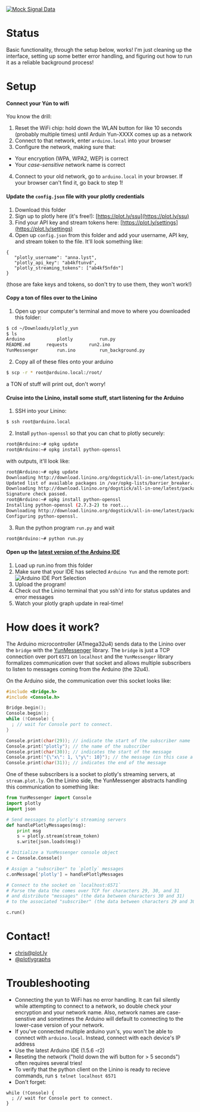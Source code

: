 [![Mock Signal Data](https://raw.github.com/plotly/Streaming-Demos/master/readme_gifs/real-timesensor.gif)](http://plot.ly/~streaming-demos/6)

# Status
Basic functionality, through the setup below, works! I'm just cleaning up the interface, setting up some better error handling, and figuring out how to run it as a reliable background process!


# Setup

#### Connect your Yún to wifi
You know the drill:

1. Reset the WiFi chip: hold down the WLAN button for like 10 seconds (probably multiple times) until Arduin Yun-XXXX comes up as a network
2. Connect to that network, enter `arduino.local` into your browser
3. Configure the network, making sure that:
 - Your encryption (WPA, WPA2, WEP) is correct
 - Your *case-sensitive* network name is correct
4. Connect to your old network, go to `arduino.local` in your browser. If your browser can't find it, go back to step 1!

#### Update the `config.json` file with your plotly credentials
1. Download this folder
2. Sign up to plotly here (it's free!): [https://plot.ly/ssu](https://plot.ly/ssu)
3. Find your API key and stream tokens here: [https://plot.ly/settings](https://plot.ly/settings)
4. Open up `config.json` from this folder and add your username, API key, and stream token to the file. It'll look something like:
 ```
 {
    "plotly_username": "anna.lyst",
    "plotly_api_key": "ab4kftunvd",
    "plotly_streaming_tokens": ["ab4kf5nfdn"]
 }
 ```

 (those are fake keys and tokens, so don't try to use them, they won't work!)

#### Copy a ton of files over to the Linino
1. Open up your computer's terminal and move to where you downloaded this folder:
 ```bash
 $ cd ~/Downloads/plotly_yun
 $ ls
 Arduino			plotly			run.py
 README.md		requests		run2.ino
 YunMessenger		run.ino			run_background.py
 ```

2. Copy all of these files onto your arduino
 ```bash
 $ scp -r * root@arduino.local:/root/
 ```
 a TON of stuff will print out, don't worry!

#### Cruise into the Linino, install some stuff, start listening for the Arduino
1. SSH into your Linino:
 ```bash
 $ ssh root@arduino.local
 ```

2. Install `python-openssl` so that you can chat to plotly securely:
 ```bash
 root@Arduino:~# opkg update
 root@Arduino:~# opkg install python-openssl
 ```
 with outputs, it'll look like:
 ```bash
 root@Arduino:~# opkg update
 Downloading http://download.linino.org/dogstick/all-in-one/latest/packages//Packages.gz.
 Updated list of available packages in /var/opkg-lists/barrier_breaker.
 Downloading http://download.linino.org/dogstick/all-in-one/latest/packages//Packages.sig.
 Signature check passed.
 root@Arduino:~# opkg install python-openssl
 Installing python-openssl (2.7.3-2) to root...
 Downloading http://download.linino.org/dogstick/all-in-one/latest/packages//python-openssl_2.7.3-2_ar71xx.ipk.
 Configuring python-openssl.
 ```

3. Run the python program `run.py` and wait
 ```bash
 root@Arduino:~# python run.py
 ```

#### Open up the [latest version of the Arduino IDE](http://arduino.cc/en/main/software)
1. Load up run.ino from this folder
2. Make sure that your IDE has selected `Arduino Yun` and the remote port:
![Arduino IDE Port Selection](http://new.tinygrab.com/c751bc2ee2ee7fe227a406dbdb8a3d6dfb53b00b29.png)
3. Upload the program!
4. Check out the Linino terminal that you ssh'd into for status updates and error messages
5. Watch your plotly graph update in real-time!

# How does it work?

The Arduino microcontroller (ATmega32u4) sends data to the Linino over the `bridge` with the [YunMessenger](https://github.com/plotly/YunMessenger) library. The `bridge` is just a TCP connection over port `6571` on `localhost` and the `YunMessenger` library formalizes communication over that socket and allows multiple subscribers to listen to messages coming from the Arduino (the 32u4).

On the Arduino side, the communication over this socket looks like:
```C
#include <Bridge.h>
#include <Console.h>

Bridge.begin();
Console.begin();
while (!Console) {
  ; // wait for Console port to connect.
}

Console.print(char(29)); // indicate the start of the subscriber name
Console.print("plotly"); // the name of the subscriber
Console.print(char(30)); // indicates the start of the message
Console.print("{\"x\": 1, \"y\": 10}"); // the message (in this case a plotly formatted JSON object)
Console.print(char(31)); // indicates the end of the message
```

One of these subscribers is a socket to plotly's streaming servers, at `stream.plot.ly`. On the Linino side, the YunMessenger abstracts handling this communication to something like:

```python
from YunMessenger import Console
import plotly
import json

# Send messages to plotly's streaming servers
def handlePlotlyMessages(msg):
    print msg
    s = plotly.stream(stream_token)
    s.write(json.loads(msg))

# Initialize a YunMessenger console object
c = Console.Console()

# Assign a "subscriber" to `plotly` messages
c.onMessage['plotly'] = handlePlotlyMessages

# Connect to the socket on `localhost:6571` 
# Parse the data the comes over TCP for characters 29, 30, and 31
# and distribute "messages" (the data between characters 30 and 31)
# to the associated "subscriber" (the data between characters 29 and 30).

c.run()

```

# Contact!
- <chris@plot.ly>
- [@plotlygraphs](https://twitter.com/plotlygraphs)


# Troubleshooting
- Connecting the yun to WiFi has no error handling. It can fail silently while attempting to connect to a network, so double check your encryption and your network name. Also, network names are case-senstive and sometimes the Arduino will default to connecting to the lower-case version of your network.
- If you've connected multiple arduino yun's, you won't be able to connect with `arduino.local`. Instead, connect with each device's IP address
- Use the latest Arduino IDE (1.5.6 -r2)
- Reseting the network ("hold down the wifi button for > 5 seconds") often requires several tries!
- To verify that the python client on the Linino is ready to recieve commands, run `$ telnet localhost 6571`
- Don't forget:
```
while (!Console) {
  ; // wait for Console port to connect.
}
```
